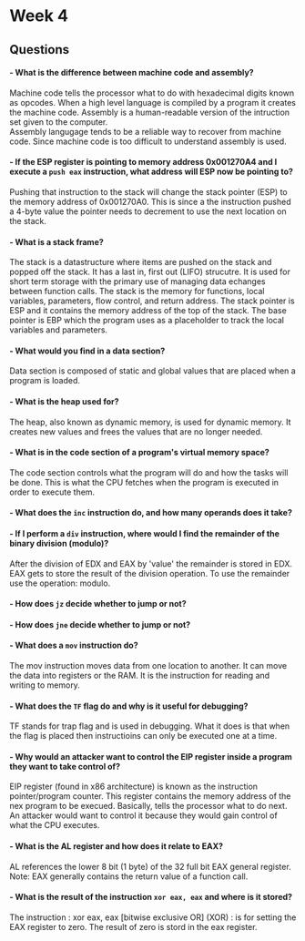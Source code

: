 # Week 4 

## Questions 

   #### - What is the difference between machine code and assembly?
   Machine code tells the processor what to do with hexadecimal digits known as opcodes. When a high level language is compiled by a program it creates the machine code. 
   Assembly is a human-readable version of the intruction set given to the computer.  
   Assembly langugage tends to be a reliable way to recover from machine code. Since machine code is too difficult to understand assembly is used. 
    
   #### - If the ESP register is pointing to memory address 0x001270A4 and I execute a `push eax` instruction, what address will ESP now be pointing to?
   Pushing that instruction to the stack will change the stack pointer (ESP) to the memory address of 0x001270A0. This is since a the instruction pushed a 4-byte value the pointer needs to decrement to use the next location on the stack. 
    
  #### - What is a stack frame?
  The stack is a datastructure where items are pushed on the stack and popped off the stack. It has a last in, first out (LIFO) strucutre. It is used for short term storage with the primary use of managing data echanges between function calls. The stack is the memory for functions, local variables, parameters, flow control, and return address. The stack pointer is ESP and it contains the memory address of the top of the stack. The base pointer is EBP which the program uses as a placeholder to track the local variables and parameters. 
  
  #### - What would you find in a data section?
  Data section is composed of static and global values that are placed when a program is loaded. 
    
  #### - What is the heap used for?
  The heap, also known as dynamic memory, is used for dynamic memory. It creates new values and frees the values that are no longer needed. 
  
   #### - What is in the code section of a program's virtual memory space?
   The code section controls what the program will do and how the tasks will be done. This is what the CPU fetches when the program is executed in order to execute them. 
   
   #### - What does the `inc` instruction do, and how many operands does it take?
    
   #### - If I perform a `div` instruction, where would I find the remainder of the binary division (modulo)?
   After the division of EDX and EAX by 'value' the remainder is stored in EDX. EAX gets to store the result of the division operation. To use the remainder use the operation: modulo.
   
   ####  - How does `jz` decide whether to jump or not?
    
  ####  - How does `jne` decide whether to jump or not?
    
  #### - What does a `mov` instruction do?
  The mov instruction moves data from one location to another. It can move the data into registers or the RAM. It is the instruction for reading and writing to memory. 
  
  #### - What does the `TF` flag do and why is it useful for debugging?
  TF stands for trap flag and is used in debugging. What it does is that when the flag is placed then instructioins can only be executed one at a time.
    
  #### - Why would an attacker want to control the EIP register inside a program they want to take control of?
  EIP register (found in x86 architecture) is known as the instruction pointer/program counter. This register contains the memory address of the nex program to be execued. Basically, tells the processor what to do next. 
    An attacker would want to control it because they would gain control of what the CPU executes.
     
    
  #### - What is the AL register and how does it relate to EAX?
   AL references the lower 8 bit (1 byte) of the 32 full bit EAX general register. Note: EAX generally contains the return value of a function call.  
  
  #### - What is the result of the instruction `xor eax, eax` and where is it stored? 
  The instruction : xor eax, eax [bitwise exclusive OR] (XOR) : is for setting the EAX register to zero. The result of zero is stord in the eax register.  
